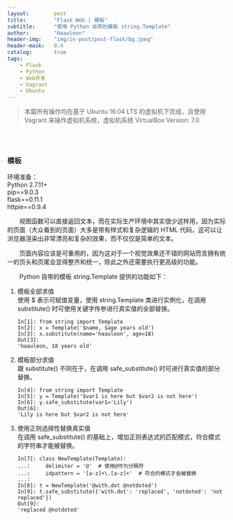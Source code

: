 ```yaml
---
layout:        post
title:         "Flask Web | 模板"
subtitle:      "使用 Python 自带的模板 string.Template"
author:        "Haauleon"
header-img:    "img/in-post/post-flask/bg.jpeg"
header-mask:   0.4
catalog:       true
tags:
    - Flask
    - Python
    - Web开发
    - Vagrant
    - Ubuntu
---
```


> 本篇所有操作均在基于 Ubuntu 16.04 LTS 的虚拟机下完成，且使用 Vagrant 来操作虚拟机系统，虚拟机系统 VirtualBox Version: 7.0 

<br>
<br>

### 模板
环境准备：     
Python 2.7.11+      
pip==9.0.3     
flask==0.11.1   
httpie==0.9.4     

&emsp;&emsp;视图函数可以直接返回文本，而在实际生产环境中其实很少这样用，因为实际的页面（大众看到的页面）大多是带有样式和复杂逻辑的 HTML 代码，这可以让浏览器渲染出非常漂亮和复杂的效果，而不仅仅是简单的文本。     

&emsp;&emsp;页面内容应该是可重用的，因为这对于一个视觉效果还不错的网站而言拥有统一的页头和页尾会显得整齐和统一，除此之外还需要执行更高级的功能。      

&emsp;&emsp;Python 自带的模板 string.Template 提供的功能如下：        
1. 模板全部求值      
    使用 $ 表示可赋值变量，使用 string.Template 类进行实例化，在调用 substitute() 时可使用关键字传参进行真实值的全部替换。      
    ```
    In[1]: from string import Template
    In[2]: x = Template('$name, $age years old')
    In[3]: x.substitute(name='haauleon', age=18)
    Out[3]: 
    'haauleon, 18 years old'
    ```
2. 模板部分求值     
    跟 substitute() 不同在于，在调用 safe_substitute() 时可进行真实值的部分替换。        
    ```
    In[4]: from string import Template
    In[5]: y = Template('$var1 is here but $var2 is not here')
    In[6]: y.safe_substitute(var1='Lily')
    Out[6]: 
    'Lily is here but $var2 is not here'
    ```
3. 使用正则选择性替换真实值         
    在调用 safe_substitute() 的基础上，增加正则表达式的匹配模式，符合模式的字符串才能被替换。      
    ```
    In[7]: class NewTemplate(Template):
    ...:     delimiter = '@'  # 使用@作为分隔符
    ...:     idpattern = '[a-z]+\.[a-z]+'  # 符合的模式才会被替换
    ...:     
    In[8]: t = NewTemplate('@with.dot @notdoted')
    In[9]: t.safe_substitute({'with.dot': 'replaced', 'notdoted': 'not replaced'})
    Out[9]: 
    'replaced @notdoted'
    ```